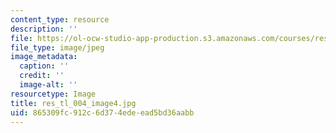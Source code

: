 ```yaml
---
content_type: resource
description: ''
file: https://ol-ocw-studio-app-production.s3.amazonaws.com/courses/res-tll-004-stem-concept-videos-fall-2013/865309fc912c6d374edeead5bd36aabb_res_tl_004_image4.jpg
file_type: image/jpeg
image_metadata:
  caption: ''
  credit: ''
  image-alt: ''
resourcetype: Image
title: res_tl_004_image4.jpg
uid: 865309fc-912c-6d37-4ede-ead5bd36aabb
---
```

